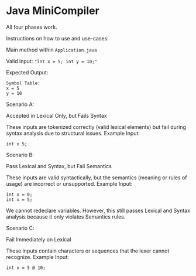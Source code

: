 # Java MiniCompiler

All four phases work.

Instructions on how to use and use-cases:

Main method within `Application.java`

Valid input: `"int x = 5; int y = 10;"`

Expected Output:

```
Symbol Table:
x = 5
y = 10
```

Scenario A:

Accepted in Lexical Only, but Fails Syntax

These inputs are tokenized correctly (valid lexical elements) but fail during syntax analysis due to structural issues.
Example Input:
```
int x 5;
```

Scenario B:

Pass Lexical and Syntax, but Fail Semantics

These inputs are valid syntactically, but the semantics (meaning or rules of usage) are incorrect or unsupported.
Example Input:
```
int x = 0;
int x = 5;
```

We cannot redeclare variables. However, this still passes Lexical and Syntax analysis because it only violates Semantics rules.

Scenario C:

Fail Immediately on Lexical

These inputs contain characters or sequences that the lexer cannot recognize.
Example Input:
```
int x = 5 @ 10;
```
